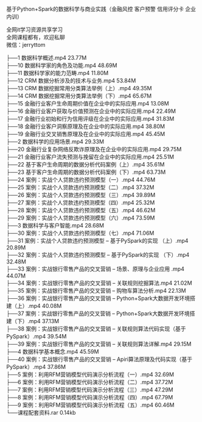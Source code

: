 基于Python+Spark的数据科学与商业实践（金融风控 客户预警 信用评分卡 企业内训）

全网it学习资源共享学习<br>全网课程都有，欢迎私聊<br>微信：jerryttom<br>

├──1 数据科学概述.mp4 23.77M<br> ├──10 数据科学家的角色及功能.mp4 48.69M<br> ├──11 数据科学家的能力范畴.mp4 11.80M<br> ├──12 CRM 数据分析涉及的技术与业务.mp4 53.84M<br> ├──13 CRM 数据挖掘常用分类算法举例（上）.mp4 49.35M<br> ├──14 CRM 数据挖掘常用分类算法举例（下）.mp4 65.67M<br> ├──15 金融行业客户生命周期价值在企业中的实际应用.mp4 13.08M<br> ├──16 金融行业客户获取与价值预测在企业中的实际应用.mp4 22.49M<br> ├──17 金融行业初始和行为信用评级在企业中的实际应用.mp4 31.83M<br> ├──18 金融行业客户洞察原理及在企业中的实际应用.mp4 38.80M<br> ├──19 金融行业交叉销售原理及在企业中的实际应用.mp4 45.45M<br> ├──2 数据科学的应用场景.mp4 29.33M<br> ├──20 金融行业复杂网络反欺诈原理及在企业中的实际应用.mp4 29.75M<br> ├──21 金融行业客户流失预测与挽留在企业中的实际应用.mp4 25.51M<br> ├──22 基于客户生命周期的数据分析代码案例（上）.mp4 35.61M<br> ├──23 基于客户生命周期的数据分析代码案例（下）.mp4 63.73M<br> ├──24 案例：实战个人贷款违约预测模型（一）.mp4 44.76M<br> ├──25 案例：实战个人贷款违约预测模型（二）.mp4 37.32M<br> ├──26 案例：实战个人贷款违约预测模型（三）.mp4 39.89M<br> ├──27 案例：实战个人贷款违约预测模型（四）.mp4 25.32M<br> ├──28 案例：实战个人贷款违约预测模型（五）.mp4 46.62M<br> ├──29 案例：实战个人贷款违约预测模型（六）.mp4 73.59M<br> ├──3 数据科学与客户智能.mp4 28.68M<br> ├──30 案例：实战个人贷款违约预测模型（七）.mp4 71.06M<br> ├──31 案例：实战个人贷款违约预测模型 – 基于PySpark的实现 （上）.mp4 20.89M<br> ├──32 案例：实战个人贷款违约预测模型 – 基于PySpark的实现 （下）.mp4 32.48M<br> ├──33 案例：实战银行零售产品的交叉营销 – 场景、原理与企业应用 .mp4 44.07M<br> ├──34 案例：实战银行零售产品的交叉营销 – 关联规则挖掘算法.mp4 21.02M<br> ├──35 案例：实战银行零售产品的交叉营销 – 购物车算法分析.mp4 22.13M<br> ├──36 案例：实战银行零售产品的交叉营销 – Python+Spark大数据开发环境搭建（上）.mp4 40.08M<br> ├──37 案例：实战银行零售产品的交叉营销 – Python+Spark大数据开发环境搭建（下）.mp4 37.13M<br> ├──38 案例：实战银行零售产品的交叉营销 – 关联规则算法代码实现（基于PySpark）.mp4 39.54M<br> ├──39 案例：实战银行零售产品的交叉营销 – 关联规则算法详解.mp4 29.15M<br> ├──4 数据科学基本概念.mp4 45.59M<br> ├──40 案例：实战银行零售产品的交叉营销 – Apiri算法原理及代码实现（基于PySpark）.mp4 37.86M<br> ├──5 案例：利用RFM营销模型代码演示分析流程（一）.mp4 32.69M<br> ├──6 案例：利用RFM营销模型代码演示分析流程（二）.mp4 37.72M<br> ├──7 案例：利用RFM营销模型代码演示分析流程（三）.mp4 47.29M<br> ├──8 案例：利用RFM营销模型代码演示分析流程（四）.mp4 67.79M<br> ├──9 案例：利用RFM营销模型代码演示分析流程（五）.mp4 60.46M<br> └──课程配套资料.rar 0.14kb